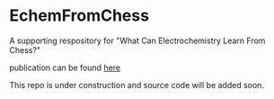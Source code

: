 # EchemFromChess
A supporting respository for "What Can Electrochemistry Learn From Chess?"

publication can be found [here](https://iopscience.iop.org/article/10.1149/2.1261904jes/meta)

This repo is under construction and source code will be added soon.
